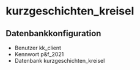 # kurzgeschichten_kreisel

## Datenbankkonfiguration
* Benutzer		kk_client
* Kennwort		p&f_2021
* Datenbank		kurzgeschichten_kreisel